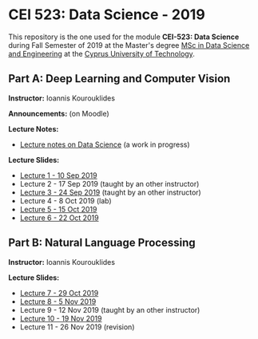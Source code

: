 # CEI 523: Data Science - 2019

This repository is the one used for the module __CEI-523: Data Science__ during Fall Semester of 2019 at the Master's degree [MSc in Data Science and Engineering](https://www.cut.ac.cy/faculties/fet/eecei/module-description/modules-msc-data-science-and-engineering/?languageId=1) at the [Cyprus University of Technology](https://www.cut.ac.cy/).


## Part A: Deep Learning and Computer Vision

__Instructor:__ Ioannis Kourouklides

__Announcements:__ (on Moodle)

__Lecture Notes:__

- [Lecture notes on Data Science](http://bit.ly/ds-lectures) (a work in progress)

__Lecture Slides:__

- [Lecture 1 - 10 Sep 2019](http://bit.ly/2kgOKUl)
- Lecture 2 - 17 Sep 2019 (taught by an other instructor)
- [Lecture 3 - 24 Sep 2019](http://bit.ly/2keBsrc) (taught by an other instructor)
- Lecture 4 - 8 Oct 2019 (lab)
- [Lecture 5 - 15 Oct 2019](http://bit.ly/2kGI8hW)
- [Lecture 6 - 22 Oct 2019](http://bit.ly/2lQL5wU)


## Part B: Natural Language Processing

__Instructor:__ Ioannis Kourouklides

__Lecture Slides:__

- [Lecture 7 - 29 Oct 2019](http://bit.ly/2MTAMmy)
- [Lecture 8 - 5 Nov 2019](http://bit.ly/2Ce84Xq)
- Lecture 9 - 12 Nov 2019 (taught by an other instructor)
- [Lecture 10 - 19 Nov 2019](http://bit.ly/2Xusx3W)
- Lecture 11 - 26 Nov 2019 (revision)

